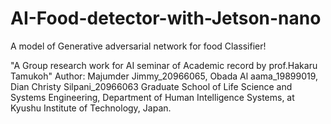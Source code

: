 # AI-Food-detector-with-Jetson-nano
A model of Generative adversarial network for food Classifier!

"A Group research work for AI seminar of Academic record by prof.Hakaru Tamukoh" 
Author: Majumder Jimmy_20966065, Obada Al aama_19899019, Dian Christy Silpani_20966063 
Graduate School of Life Science and Systems Engineering,
Department of Human Intelligence Systems,
at Kyushu Institute of Technology, Japan. 
